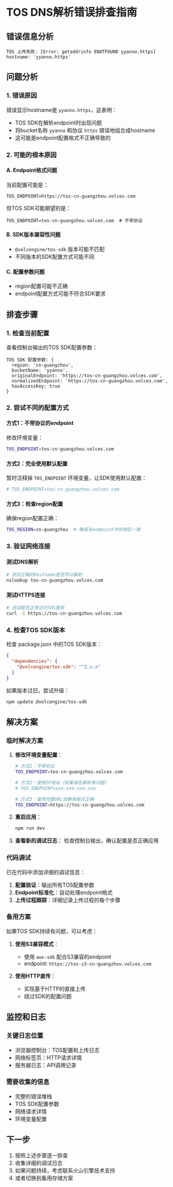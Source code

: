# TOS DNS解析错误排查指南

## 错误信息分析

```
TOS 上传失败: [Error: getaddrinfo ENOTFOUND yyanno.https]
hostname: 'yyanno.https'
```

## 问题分析

### 1. 错误原因
错误显示hostname是 `yyanno.https`，这表明：
- TOS SDK在解析endpoint时出现问题
- 将bucket名称 `yyanno` 和协议 `https` 错误地组合成hostname
- 这可能是endpoint配置格式不正确导致的

### 2. 可能的根本原因

#### A. Endpoint格式问题
当前配置可能是：
```
TOS_ENDPOINT=https://tos-cn-guangzhou.volces.com
```

但TOS SDK可能期望的是：
```
TOS_ENDPOINT=tos-cn-guangzhou.volces.com  # 不带协议
```

#### B. SDK版本兼容性问题
- `@volcengine/tos-sdk` 版本可能不匹配
- 不同版本的SDK配置方式可能不同

#### C. 配置参数问题
- region配置可能不正确
- endpoint配置方式可能不符合SDK要求

## 排查步骤

### 1. 检查当前配置

查看控制台输出的TOS SDK配置参数：
```
TOS SDK 配置参数: {
  region: 'cn-guangzhou',
  bucketName: 'yyanno',
  originalEndpoint: 'https://tos-cn-guangzhou.volces.com',
  normalizedEndpoint: 'https://tos-cn-guangzhou.volces.com',
  hasAccessKey: true
}
```

### 2. 尝试不同的配置方式

#### 方式1：不带协议的endpoint
修改环境变量：
```bash
TOS_ENDPOINT=tos-cn-guangzhou.volces.com
```

#### 方式2：完全使用默认配置
暂时注释掉 `TOS_ENDPOINT` 环境变量，让SDK使用默认配置：
```bash
# TOS_ENDPOINT=tos-cn-guangzhou.volces.com
```

#### 方式3：检查region配置
确保region配置正确：
```bash
TOS_REGION=cn-guangzhou  # 确保与endpoint中的地区一致
```

### 3. 验证网络连接

#### 测试DNS解析
```bash
# 测试正确的hostname是否可以解析
nslookup tos-cn-guangzhou.volces.com
```

#### 测试HTTPS连接
```bash
# 测试能否正常访问TOS服务
curl -I https://tos-cn-guangzhou.volces.com
```

### 4. 检查TOS SDK版本

检查 package.json 中的TOS SDK版本：
```json
{
  "dependencies": {
    "@volcengine/tos-sdk": "^2.x.x"
  }
}
```

如果版本过旧，尝试升级：
```bash
npm update @volcengine/tos-sdk
```

## 解决方案

### 临时解决方案

1. **修改环境变量配置**：
   ```bash
   # 方式1：不带协议
   TOS_ENDPOINT=tos-cn-guangzhou.volces.com
   
   # 方式2：使用IP地址（如果域名解析有问题）
   # TOS_ENDPOINT=xxx.xxx.xxx.xxx
   
   # 方式3：使用完整URL但确保格式正确
   TOS_ENDPOINT=https://tos-cn-guangzhou.volces.com
   ```

2. **重启应用**：
   ```bash
   npm run dev
   ```

3. **查看新的调试日志**：
   检查控制台输出，确认配置是否正确应用

### 代码调试

已在代码中添加详细的调试信息：

1. **配置验证**：输出所有TOS配置参数
2. **Endpoint标准化**：自动处理endpoint格式
3. **上传过程跟踪**：详细记录上传过程的每个步骤

### 备用方案

如果TOS SDK持续有问题，可以考虑：

1. **使用S3兼容模式**：
   - 使用 `aws-sdk` 配合S3兼容的endpoint
   - endpoint: `https://tos-s3-cn-guangzhou.volces.com`

2. **使用HTTP直传**：
   - 实现基于HTTP的直接上传
   - 绕过SDK的配置问题

## 监控和日志

### 关键日志位置
- 浏览器控制台：TOS配置和上传日志
- 网络标签页：HTTP请求详情
- 服务器日志：API调用记录

### 需要收集的信息
- 完整的错误堆栈
- TOS SDK配置参数
- 网络请求详情
- 环境变量配置

## 下一步

1. 按照上述步骤逐一排查
2. 收集详细的调试日志
3. 如果问题持续，考虑联系火山引擎技术支持
4. 或者切换到备用存储方案